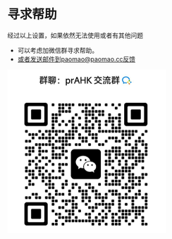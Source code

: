 # 寻求帮助

经过以上设置，如果依然无法使用或者有其他问题

- 可以考虑加微信群寻求帮助。
- 或者发送邮件到paomao@paomao.cc反馈

<img src="image-20230213223628350.png" alt="image-20230213223628350" style="zoom:50%;" />